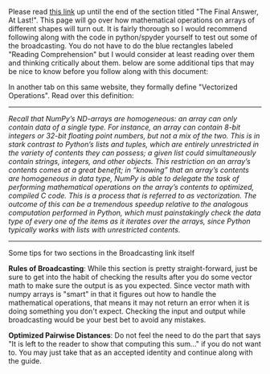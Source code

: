 Please read [this link](https://www.pythonlikeyoumeanit.com/Module3_IntroducingNumpy/Broadcasting.html) up until the end of the section titled "The Final Answer, At Last!". This page will go over how mathematical operations on arrays of different shapes will turn out. It is fairly thorough so I would recommend following along with the code in python/spyder yourself to test out some of the broadcasting. You do not have to do the blue rectangles labeled "Reading Comprehension" but I would consider at least reading over them and thinking critically about them. below are some additional tips that may be nice to know before you follow along with this document:

In another tab on this same website, they formally define "Vectorized Operations". Read over this definition:
________________________________________________________
_Recall that NumPy’s ND-arrays are homogeneous: an array can only contain data of a single type. For instance, an array can contain 8-bit integers or 32-bit floating point numbers, but not a mix of the two. This is in stark contrast to Python’s lists and tuples, which are entirely unrestricted in the variety of contents they can possess; a given list could simultaneously contain strings, integers, and other objects. This restriction on an array’s contents comes at a great benefit; in “knowing” that an array’s contents are homogeneous in data type, NumPy is able to delegate the task of performing mathematical operations on the array’s contents to optimized, compiled C code. This is a process that is referred to as vectorization. The outcome of this can be a tremendous speedup relative to the analogous computation performed in Python, which must painstakingly check the data type of every one of the items as it iterates over the arrays, since Python typically works with lists with unrestricted contents._

_______________________________________________________________________________________

Some tips for two sections in the Broadcasting link itself

**Rules of Broadcasting**: While this section is pretty straight-forward, just be sure to get into the habit of checking the results after you do some vector math to make sure the output is as you expected. Since vector math with numpy arrays is "smart" in that it figures out how to handle the mathematical operations, that means it may not return an error when it is doing something you don't expect. Checking the input and output while broadcasting would be your best bet to avoid any mistakes. 


**Optimized Pairwise Distances**: Do not feel the need to do the part that says "It is left to the reader to show that computing this sum..." if you do not want to. You may just take that as an accepted identity and continue along with the guide.  



